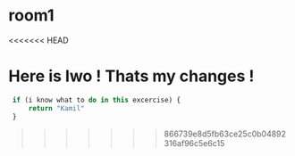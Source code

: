 # room1

<<<<<<< HEAD

Here is Iwo ! Thats my changes !
=======
```javascript
 if (i know what to do in this excercise) {
     return "Kamil"
 }
```
>>>>>>> 866739e8d5fb63ce25c0b04892316af96c5e6c15
